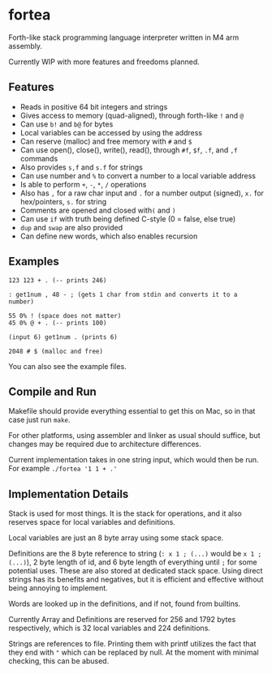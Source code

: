 # fortea
Forth-like stack programming language interpreter written in M4 arm assembly.

Currently WIP with more features and freedoms planned.

## Features
- Reads in positive 64 bit integers and strings
- Gives access to memory (quad-aligned), through forth-like `!` and `@`
- Can use `b!` and `b@` for bytes
- Local variables can be accessed by using the address
- Can reserve (malloc) and free memory with `#` and `$`
- Can use open(), close(), write(), read(), through `#f`, `$f`, `.f`, and `,f` commands
- Also provides `s,f` and `s.f` for strings
- Can use number and `%` to convert a number to a local variable address
- Is able to perform `+`, `-`, `*`, `/` operations
- Also has `,` for a raw char input and `.` for a number output (signed), `x.` for hex/pointers, `s.` for string
- Comments are opened and closed with`(` and `)`
- Can use `if` with truth being defined C-style (0 = false, else true)
- `dup` and `swap` are also provided
- Can define new words, which also enables recursion

## Examples
```forth
123 123 + . (-- prints 246)

: get1num , 48 - ; (gets 1 char from stdin and converts it to a number)

55 0% ! (space does not matter)
45 0% @ + . (-- prints 100)

(input 6) get1num . (prints 6)

2048 # $ (malloc and free)
```

You can also see the example files.

## Compile and Run
Makefile should provide everything essential to get this on Mac, 
so in that case just run `make`. 

For other platforms, using assembler and linker as usual should suffice, 
but changes may be required due to architecture differences.

Current implementation takes in one string input, 
which would then be run. For example `./fortea '1 1 + .'`

## Implementation Details
Stack is used for most things.
It is the stack for operations, 
and it also reserves space for local variables and definitions.

Local variables are just an 8 byte array using some stack space.

Definitions are the 8 byte reference to string (`: x 1 ; (...)` would be `x 1 ; (...)`), 
2 byte length of id, and 6 byte length of everything until `;` for some potential uses. 
These are also stored at dedicated stack space. 
Using direct strings has its benefits and negatives, 
but it is efficient and effective without being annoying to implement.

Words are looked up in the definitions, and if not, found from builtins.

Currently Array and Definitions are reserved for 256 and 1792 bytes respectively, 
which is 32 local variables and 224 definitions.

Strings are references to file. 
Printing them with printf utilizes the fact that they end with `"` 
which can be replaced by null. 
At the moment with minimal checking, this can be abused.
